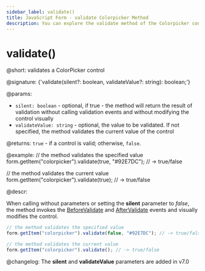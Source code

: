 ```yaml
---
sidebar_label: validate()
title: JavaScript Form - validate Colorpicker Method 
description: You can explore the validate method of the Colorpicker control of Form in the documentation of the DHTMLX JavaScript UI library. Browse developer guides and API reference, try out code examples and live demos, and download a free 30-day evaluation version of DHTMLX Suite 7.
---
```


# validate()

@short: validates a ColorPicker control

@signature: {'validate(silent?: boolean, validateValue?: string): boolean;'}

@params:
- `silent: boolean` - optional, if true - the method will return the result of validation without calling validation events and without modifying the control visually
- `validateValue: string` - optional, the value to be validated. If not specified, the method validates the current value of the control

@returns:
`true` - if a control is valid; otherwise, `false`.

@example:
// the method validates the specified value
form.getItem("colorpicker").validate(true, "#92E7DC"); // -> true/false

// the method validates the current value
form.getItem("colorpicker").validate(true); // -> true/false

@descr:

When calling without parameters or setting the **silent** parameter to *false*, the method invokes the [BeforeValidate](form/api/colorpicker/colorpicker_beforevalidate_event.md) and [AfterValidate](form/api/colorpicker/colorpicker_aftervalidate_event.md) events and visually modifies the control.

~~~js
// the method validates the specified value
form.getItem("colorpicker").validate(false, "#92E7DC"); // -> true/false

// the method validates the current value
form.getItem("colorpicker").validate(); // -> true/false
~~~

@changelog:
The **silent** and **validateValue** parameters are added in v7.0
